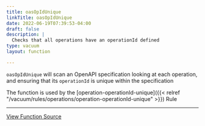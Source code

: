 ```yaml
---
title: oasOpIdUnique
linkTitle: oasOpIdUnique
date: 2022-06-19T07:39:53-04:00
draft: false
description: |
  Checks that all operations have an operationId defined
type: vacuum
layout: function

---
```


`oasOpIdUnique` will scan an OpenAPI specification looking at each operation, and ensuring that its `operationId` 
is unique within the specification

The function is used by
the [operation-operationId-unique]({{< relref "/vacuum/rules/operations/operation-operationId-unique" >}}) Rule

---

[View Function Source](https://github.com/daveshanley/vacuum/blob/main/functions/openapi/unique_operation_id.go)